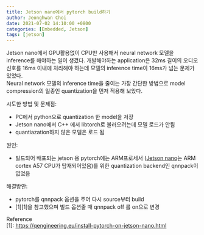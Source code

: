 ```yaml
---
title: Jetson nano에서 pytorch build하기
author: Jeonghwan Choi
date: 2021-07-02 14:10:00 +0800
categories: [Embedded, Jetson]
tags: [jetson]
---
```


Jetson nano에서 GPU활용없이 CPU만 사용해서 neural network 모델을 inference를 해야하는 일이 생겼다. 
개발해야하는 application은 32ms 길이의 오디오 신호를 16ms 이내에 처리해야 하는데 모델의 inference time이 16ms가 넘는 문제가 있었다.   
Neural network 모델의 inference time을 줄이는 가장 간단한 방법으로 model compression의 일종인 quantization을 먼저 적용해 보았다.  

시도한 방법 및 문제점:
- PC에서 python으로 quantization 한 model을 저장
- Jetson nano에서 C++ 에서 libtorch로 불러오려는데 모델 로드가 안됨
- quantiazation하지 않은 모델은 로드 됨  

원인: 
- 빌드되어 배포되는 jetson 용 pytorch에는 ARM프로세서 ([Jetson nano](https://developer.nvidia.com/embedded/jetson-nano)는 ARM cortex A57 CPU가 탑재되어있음)를 위한 quantization backend인 qnnpack이 없었음 

해결방안:
- pytorch를 qnnpack 옵션을 주어 다시 source부터 build
- [1][1]을 참고했으며 빌드 옵션줄 때 qnnpack off 를 on으로 변경

Reference  
[1]: https://qengineering.eu/install-pytorch-on-jetson-nano.html
